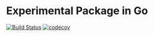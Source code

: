 # Experimental Package in Go

[![Build Status](https://travis-ci.org/kaneshin/x.svg?branch=master)](https://travis-ci.org/kaneshin/x)
[![codecov](https://codecov.io/gh/kaneshin/x/branch/master/graph/badge.svg)](https://codecov.io/gh/kaneshin/x)

